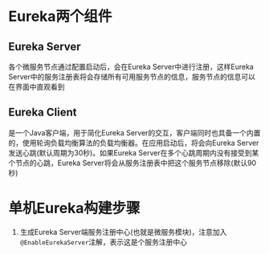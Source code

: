 # Eureka两个组件

## Eureka Server

各个微服务节点通过配置启动后，会在Eureka Server中进行注册，这样Eureka Server中的服务注册表将会存储所有可用服务节点的信息，服务节点的信息可以在界面中直观看到

## Eureka Client

是一个Java客户端，用于简化Eureka Server的交互，客户端同时也具备一个内置的，使用轮询负载均衡算法的负载均衡器。在应用启动后，将会向Eureka Server发送心跳(默认周期为30秒)。如果Eureka Server在多个心跳周期内没有接受到某个节点的心跳，Eureka Server将会从服务注册表中把这个服务节点移除(默认90秒)



# 单机Eureka构建步骤

1. 生成Eureka Server端服务注册中心(也就是微服务模块)，注意加入`@EnableEurekaServer`注解，表示这是个服务注册中心